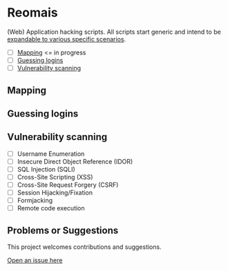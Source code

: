 # Reomais

(Web) Application hacking scripts. All scripts start generic and intend to be [expandable to various specific scenarios](https://github.com/tymyrddin/reomais/wiki).

- [ ] [Mapping](mapping)       <= in progress
- [ ] [Guessing logins](guessing)
- [ ] [Vulnerability scanning](scanning)

## Mapping

## Guessing logins

## Vulnerability scanning

- [ ] Username Enumeration 
- [ ] Insecure Direct Object Reference (IDOR)
- [ ] SQL Injection (SQLI)
- [ ] Cross-Site Scripting (XSS)
- [ ] Cross-Site Request Forgery (CSRF)
- [ ] Session Hijacking/Fixation
- [ ] Formjacking
- [ ] Remote code execution

## Problems or Suggestions

This project welcomes contributions and suggestions. 

[Open an issue here](https://github.com/tymyrddin/reomais/issues)